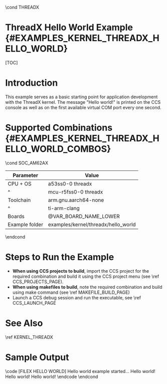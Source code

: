 \cond THREADX
# ThreadX Hello World Example {#EXAMPLES_KERNEL_THREADX_HELLO_WORLD}

[TOC]

# Introduction

This example serves as a basic starting point for application development with the ThreadX kernel. The message "Hello world!" is printed on the CCS console as well as on the first available virtual COM port every one second.

# Supported Combinations {#EXAMPLES_KERNEL_THREADX_HELLO_WORLD_COMBOS}

\cond SOC_AM62AX

 Parameter      | Value
 ---------------|-----------
 CPU + OS       | a53ss0-0 threadx
 ^              | mcu-r5fss0-0 threadx
 Toolchain      | arm.gnu.aarch64-none
 ^              | ti-arm-clang
 Boards         | @VAR_BOARD_NAME_LOWER
 Example folder | examples/kernel/threadx/hello_world

\endcond

# Steps to Run the Example

- **When using CCS projects to build**, import the CCS project for the required combination
  and build it using the CCS project menu (see \ref CCS_PROJECTS_PAGE).
- **When using makefiles to build**, note the required combination and build using
  make command (see \ref MAKEFILE_BUILD_PAGE)
- Launch a CCS debug session and run the executable, see \ref CCS_LAUNCH_PAGE

# See Also

\ref KERNEL_THREADX

# Sample Output

\code
[FILEX HELLO WORLD] Hello world example started...
Hello world!
Hello world!
Hello world!
\endcode
\endcond